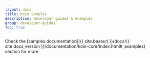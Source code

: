 ```yaml
---
layout: docs
title: Koin Samples
description: Developer guides & examples
group: developer-guides 
toc: true
---
```


Check the [samples documentation]({{ site.baseurl }}/docs/{{ site.docs_version }}/documentation/koin-core/index.html#_examples) section for more 
